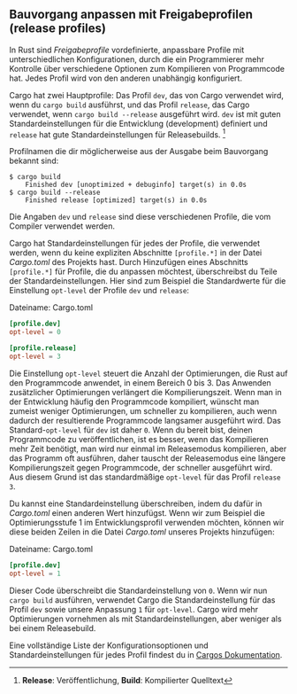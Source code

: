 ## Bauvorgang anpassen mit Freigabeprofilen (release profiles)

In Rust sind *Freigabeprofile* vordefinierte, anpassbare Profile mit
unterschiedlichen Konfigurationen, durch die ein Programmierer mehr Kontrolle
über verschiedene Optionen zum Kompilieren von Programmcode hat. Jedes Profil
wird von den anderen unabhängig konfiguriert.

Cargo hat zwei Hauptprofile: Das Profil `dev`, das von Cargo verwendet wird, wenn
du `cargo build` ausführst, und das Profil `release`, das Cargo verwendet, wenn
`cargo build --release` ausgeführt wird. `dev` ist mit guten
Standardeinstellungen für die Entwicklung (development) definiert und `release`
hat gute Standardeinstellungen für Releasebuilds. [^1]

Profilnamen die dir möglicherweise aus der Ausgabe beim Bauvorgang bekannt sind:

```console
$ cargo build
    Finished dev [unoptimized + debuginfo] target(s) in 0.0s
$ cargo build --release
    Finished release [optimized] target(s) in 0.0s
```

Die Angaben `dev` und `release` sind diese verschiedenen Profile, die vom
Compiler verwendet werden.

Cargo hat Standardeinstellungen für jedes der Profile, die verwendet werden,
wenn du keine expliziten Abschnitte `[profile.*]` in der Datei *Cargo.toml* des
Projekts hast. Durch Hinzufügen eines Abschnitts `[profile.*]` für Profile, die
du anpassen möchtest, überschreibst du Teile der Standardeinstellungen. Hier
sind zum Beispiel die Standardwerte für die Einstellung `opt-level` der Profile
`dev` und `release`:

<span class="filename">Dateiname: Cargo.toml</span>

```toml
[profile.dev]
opt-level = 0

[profile.release]
opt-level = 3
```

Die Einstellung `opt-level` steuert die Anzahl der Optimierungen, die Rust auf
den Programmcode anwendet, in einem Bereich 0 bis 3. Das Anwenden zusätzlicher
Optimierungen verlängert die Kompilierungszeit. Wenn man in der Entwicklung
häufig den Programmcode kompiliert, wünscht man zumeist weniger Optimierungen,
um schneller zu kompilieren, auch wenn dadurch der resultierende Programmcode
langsamer ausgeführt wird. Das Standard-`opt-level` für `dev` ist daher `0`.
Wenn du bereit bist, deinen Programmcode zu veröffentlichen, ist es besser,
wenn das Kompilieren mehr Zeit benötigt, man wird nur einmal im Releasemodus
kompilieren, aber das Programm oft ausführen, daher tauscht der Releasemodus
eine längere Kompilierungszeit gegen Programmcode, der schneller ausgeführt
wird. Aus diesem Grund ist das standardmäßige `opt-level` für das Profil
`release` `3`.

Du kannst eine Standardeinstellung überschreiben, indem du dafür in
*Cargo.toml* einen anderen Wert hinzufügst. Wenn wir zum Beispiel die
Optimierungsstufe 1 im Entwicklungsprofil verwenden möchten, können wir diese
beiden Zeilen in die Datei *Cargo.toml* unseres Projekts hinzufügen:

<span class="filename">Dateiname: Cargo.toml</span>

```toml
[profile.dev]
opt-level = 1
```

Dieser Code überschreibt die Standardeinstellung von `0`. Wenn wir nun `cargo
build` ausführen, verwendet Cargo die Standardeinstellung für das Profil `dev`
sowie unsere Anpassung `1` für `opt-level`. Cargo wird mehr Optimierungen
vornehmen als mit Standardeinstellungen, aber weniger als bei einem
Releasebuild.

Eine vollständige Liste der Konfigurationsoptionen und Standardeinstellungen für
jedes Profil findest du in [Cargos Dokumentation][cargo].

[^1]: **Release**: Veröffentlichung, **Build**: Kompilierter Quelltext

[cargo]: https://doc.rust-lang.org/cargo/reference/profiles.html
